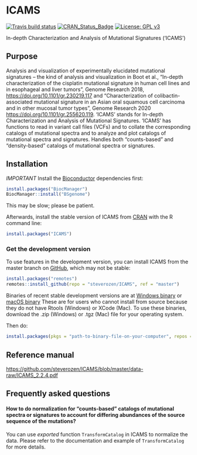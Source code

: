 
<!-- README.md is generated from README.Rmd. Please edit that file -->

# ICAMS

<!-- badges: start -->

[![Travis build
status](https://travis-ci.com/steverozen/ICAMS.svg?branch=master)](https://travis-ci.com/steverozen/ICAMS)
[![CRAN\_Status\_Badge](http://www.r-pkg.org/badges/version/ICAMS)](https://cran.r-project.org/package=ICAMS)
[![License: GPL
v3](https://img.shields.io/badge/License-GPLv3-blue.svg)](https://www.gnu.org/licenses/gpl-3.0)

<!-- badges: end -->

In-depth Characterization and Analysis of Mutational Signatures
(‘ICAMS’)

## Purpose

Analysis and visualization of experimentally elucidated mutational
signatures – the kind of analysis and visualization in Boot et al.,
“In-depth characterization of the cisplatin mutational signature in
human cell lines and in esophageal and liver tumors”, Genome Research
2018, <https://doi.org/10.1101/gr.230219.117> and “Characterization of
colibactin-associated mutational signature in an Asian oral squamous
cell carcinoma and in other mucosal tumor types”, Genome Research 2020
<https://doi.org/10.1101/gr.255620.119>. ‘ICAMS’ stands for In-depth
Characterization and Analysis of Mutational Signatures. ‘ICAMS’ has
functions to read in variant call files (VCFs) and to collate the
corresponding catalogs of mutational spectra and to analyze and plot
catalogs of mutational spectra and signatures. Handles both
“counts-based” and “density-based” catalogs of mutational spectra or
signatures.

## Installation

*IMPORTANT* Install the
[Bioconductor](https://www.bioconductor.org/) dependencies first:

``` r
install.packages("BiocManager")
BiocManager::install("BSgenome")
```

This may be slow; please be patient.

Afterwards, install the stable version of ICAMS from
[CRAN](https://cran.r-project.org/) with the R command line:

``` r
install.packages("ICAMS")
```

### Get the development version

To use features in the development version, you can install ICAMS from
the master branch on [GitHub](https://github.com/), which may not be
stable:

``` r
install.packages("remotes")
remotes::install_github(repo = "steverozen/ICAMS", ref = "master")
```

Binaries of recent stable development versions are at [Windows
binary](https://raw.githubusercontent.com/steverozen/ICAMS/master/data-raw/source-file/Windows-binary/ICAMS_2.2.4.zip)
or [macOS
binary](https://raw.githubusercontent.com/steverozen/ICAMS/master/data-raw/source-file/macOS-binary/ICAMS_2.2.4.tgz)
These are for users who cannot install from source because they do not
have Rtools (Windows) or XCode (Mac). To use these binaries, download
the .zip (Windows) or .tgz (Mac) file for your operating system.

Then do:

``` r
install.packages(pkgs = "path-to-binary-file-on-your-computer", repos = NULL)
```

## Reference manual

<https://github.com/steverozen/ICAMS/blob/master/data-raw/ICAMS_2.2.4.pdf>

## Frequently asked questions

#### How to do normalization for “counts-based” catalogs of mutational spectra or signatures to account for differing abundances of the source sequence of the mutations?

You can use *exported* function `TransformCatalog` in ICAMS to normalize
the data. Please refer to the documentation and example of
`TransformCatalog` for more details.
